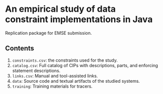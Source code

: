 # An empirical study of data constraint implementations in Java
Replication package for EMSE submission.

## Contents

 1. `constraints.csv`: the constraints used for the study.
 2. `catalog.csv`: Full catalog of CIPs with descriptions, parts, and enforcing statement descriptions.
 3. `links.csv`: Manual and tool-assisted links.
 4. `data`: Source code and textual artifacts of the studied systems.
 5. `training`: Training materials for tracers.

